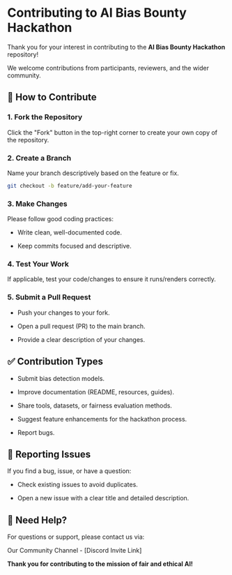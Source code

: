 # Contributing to AI Bias Bounty Hackathon

Thank you for your interest in contributing to the **AI Bias Bounty Hackathon** repository!  

We welcome contributions from participants, reviewers, and the wider community.

## 🚀 How to Contribute

### 1. Fork the Repository

Click the "Fork" button in the top-right corner to create your own copy of the repository.

### 2. Create a Branch

Name your branch descriptively based on the feature or fix.

```bash
git checkout -b feature/add-your-feature
```

### 3. Make Changes

Please follow good coding practices:

- Write clean, well-documented code.

- Keep commits focused and descriptive.

### 4. Test Your Work

If applicable, test your code/changes to ensure it runs/renders correctly.

### 5. Submit a Pull Request

- Push your changes to your fork.

- Open a pull request (PR) to the main branch.

- Provide a clear description of your changes.

## ✅ Contribution Types

- Submit bias detection models.

- Improve documentation (README, resources, guides).

- Share tools, datasets, or fairness evaluation methods.

- Suggest feature enhancements for the hackathon process.

- Report bugs.

## 📝 Reporting Issues

If you find a bug, issue, or have a question:

- Check existing issues to avoid duplicates.

- Open a new issue with a clear title and detailed description.

## 💬 Need Help?

For questions or support, please contact us via:

Our Community Channel - [Discord Invite Link]

**Thank you for contributing to the mission of fair and ethical AI!**